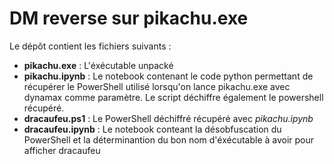 # DM reverse sur pikachu.exe

Le dépôt contient les fichiers suivants :
 - **pikachu.exe** : L'éxécutable unpacké
 - **pikachu.ipynb** : Le notebook contenant le code python permettant de récupérer le PowerShell utilisé lorsqu'on lance pikachu.exe avec dynamax comme paramètre. Le script déchiffre également le powershell récupéré.
 - **dracaufeu.ps1** : Le PowerShell déchiffré récupéré avec *pikachu.ipynb*
 - **dracaufeu.ipynb** : Le notebook conteant la désobfuscation du PowerShell et la déterminantion du bon nom d'éxécutable à avoir pour afficher dracaufeu
